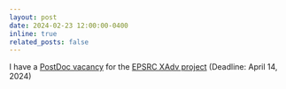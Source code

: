 ```yaml
---
layout: post
date: 2024-02-23 12:00:00-0400
inline: true
related_posts: false
---
```


I have a [PostDoc vacancy](https://www.kcl.ac.uk/jobs/085019-research-associate-in-trustworthy-machine-learning-for-malware-detection) for the [EPSRC XAdv project](../projects/xadv/) (Deadline: April 14, 2024)
